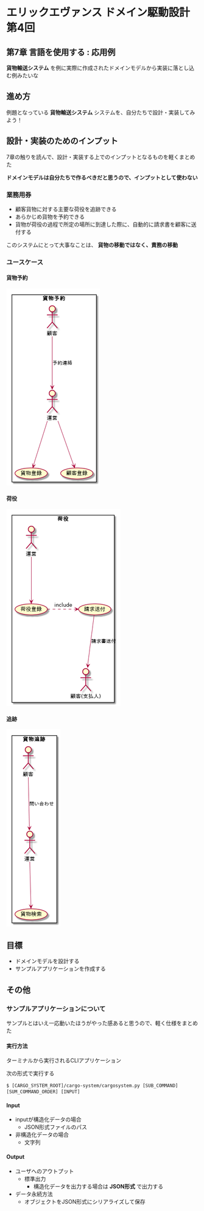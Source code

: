 # エリックエヴァンス ドメイン駆動設計 第4回
## 第7章 言語を使用する : 応用例
**貨物輸送システム** を例に実際に作成されたドメインモデルから実装に落とし込む例みたいな


## 進め方
例題となっている **貨物輸送システム** システムを、自分たちで設計・実装してみよう！


## 設計・実装のためのインプット
7章の触りを読んで、設計・実装する上でのインプットとなるものを軽くまとめた

**ドメインモデルは自分たちで作るべきだと思うので、インプットとして使わない**

### 業務用券
* 顧客貨物に対する主要な荷役を追跡できる
* あらかじめ貨物を予約できる
* 貨物が荷役の過程で所定の場所に到達した際に、自動的に請求書を顧客に送付する

このシステムにとって大事なことは、 **貨物の移動ではなく、責務の移動**

### ユースケース
#### 貨物予約
![usecase1](cargo-system/docs/usecase.png)
#### 荷役
![usecase2](cargo-system/docs/usecase_001.png)
#### 追跡
![usecase3](cargo-system/docs/usecase_002.png)


## 目標
* ドメインモデルを設計する
* サンプルアプリケーションを作成する


## その他
### サンプルアプリケーションについて
サンプルとはいえ一応動いたほうがやった感あると思うので、軽く仕様をまとめた

#### 実行方法
ターミナルから実行されるCLIアプリケーション

次の形式で実行する

```console
$ [CARGO_SYSTEM_ROOT]/cargo-system/cargosystem.py [SUB_COMMAND] [SUM_COMMAND_ORDER] [INPUT]
```

#### Input
* inputが構造化データの場合
  - JSON形式ファイルのパス
* 非構造化データの場合
  - 文字列

#### Output
* ユーザへのアウトプット
  - 標準出力
    + 構造化データを出力する場合は **JSON形式** で出力する
* データ永続方法
  - オブジェクトをJSON形式にシリアライズして保存
